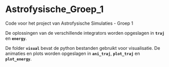 # Astrofysische_Groep_1
Code voor het project van Astrofysische Simulaties - Groep 1

De oplossingen van de verschillende integrators worden opgeslagen in **`traj`** en **`energy`**.

De folder **`visual`** bevat de python bestanden gebruikt voor visualisatie. De animaties en plots worden opgeslagen in **`ani_traj`**, **`plot_traj`** en **`plot_energy`**.